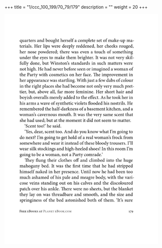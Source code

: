 +++
title = "1/ccc_100_199/70_79/179"
description = ""
weight = 20
+++

<img class="center-fit-jpg" src="/jpg_/out_jpg_1984__179.jpg" ></img>

